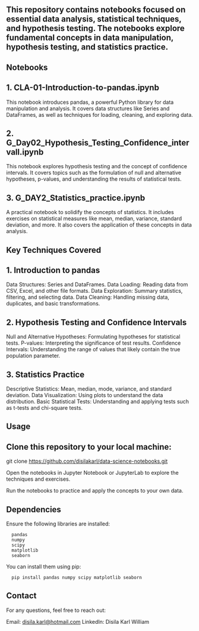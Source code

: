 ## This repository contains notebooks focused on essential data analysis, statistical techniques, and hypothesis testing. The notebooks explore fundamental concepts in data manipulation, hypothesis testing, and statistics practice.

## Notebooks
## 1. CLA-01-Introduction-to-pandas.ipynb
This notebook introduces pandas, a powerful Python library for data manipulation and analysis. It covers data structures like Series and DataFrames, as well as techniques for loading, cleaning, and exploring data.

## 2. G_Day02_Hypothesis_Testing_Confidence_intervall.ipynb
This notebook explores hypothesis testing and the concept of confidence intervals. It covers topics such as the formulation of null and alternative hypotheses, p-values, and understanding the results of statistical tests.

## 3. G_DAY2_Statistics_practice.ipynb
A practical notebook to solidify the concepts of statistics. It includes exercises on statistical measures like mean, median, variance, standard deviation, and more. It also covers the application of these concepts in data analysis.

## Key Techniques Covered

## 1. Introduction to pandas
Data Structures: Series and DataFrames.
Data Loading: Reading data from CSV, Excel, and other file formats.
Data Exploration: Summary statistics, filtering, and selecting data.
Data Cleaning: Handling missing data, duplicates, and basic transformations.

## 2. Hypothesis Testing and Confidence Intervals
Null and Alternative Hypotheses: Formulating hypotheses for statistical tests.
P-values: Interpreting the significance of test results.
Confidence Intervals: Understanding the range of values that likely contain the true population parameter.

## 3. Statistics Practice
Descriptive Statistics: Mean, median, mode, variance, and standard deviation.
Data Visualization: Using plots to understand the data distribution.
Basic Statistical Tests: Understanding and applying tests such as t-tests and chi-square tests.

## Usage

## Clone this repository to your local machine:

git clone https://github.com/disilakarl/data-science-notebooks.git

Open the notebooks in Jupyter Notebook or JupyterLab to explore the techniques and exercises.

Run the notebooks to practice and apply the concepts to your own data.

## Dependencies

Ensure the following libraries are installed:

      pandas
      numpy
      scipy
      matplotlib
      seaborn

You can install them using pip:
      
      pip install pandas numpy scipy matplotlib seaborn

## Contact
For any questions, feel free to reach out:

Email: disila.karl@hotmail.com
LinkedIn: Disila Karl William







